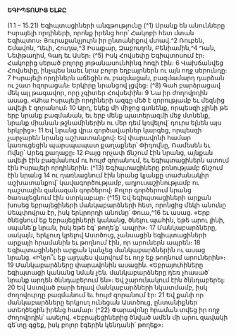 
#### ԵԳԻՊՏՈՍԻՑ ԵԼՔԸ

(1.1 – 15.21)
Եգիպտացիների անգթությունը
(^1) Սրանք են անունները Իսրայելի որդիների, որոնք իրենց հոր՝ Հակոբի հետ մտան Եգիպտոս։ Յուրաքանչյուրն իր
ընտանիքով մտավ.^2 Ռուբեն, Շմավոն, Ղեւի, Հուդա,^3 Իսաքար, Զաբուղոն, Բենիամին,^4 Դան, Նեփթաղիմ, Գադ եւ Ասեր։
(^5) Իսկ Հովսեփը Եգիպտոսում էր։ Հակոբից սերած բոլորը յոթանասունհինգ հոգի էին։ 6 Վախճանվեց Հովսեփը, ինչպես
նաեւ նրա բոլոր եղբայրներն ու այն ողջ սերունդը։ 7 Իսրայելի որդիներն աճեցին ու բազմացան, բազմամարդ դարձան ու
շատ հզորացան։ Երկիրը նրանցով լցվեց։
(^8) Գահ բարձրացավ մեկ այլ թագավոր, որը չգիտեր Հովսեփին։ 9 Նա իր ժողովրդին ասաց. «Ահա Իսրայելի որդիների
ազգը մեծ է զորությամբ եւ մեզնից ավելի է զորանում։ 10 Արդ, եկեք մի միջոց գտնենք, որպեսզի չլինի թե երբ նրանք
բազմանան, եւ երբ մենք պատերազմի մեջ մտնենք, նրանք միանան թշնամիներին ու մեր դեմ կռվելով՝ դուրս ելնեն այս
երկրից»։ 11 Եվ նրանց վրա գործավարներ կարգեց, որպեսզի չարչարեն նրանց աշխատանքով։ Եվ փարավոնի համար
կառուցեցին պարսպապատ քաղաքներ՝ Փիդովնը, Ռամեսեն եւ Ովնը՝ Արեգ քաղաքը։ 12 Բայց որչափ ճնշում էին նրանց,
այնքան ավելի էին բազմանում ու հույժ զորանում, եւ եգիպտացիներն ատում էին Իսրայելի որդիներին։
(^13) Եգիպտացիները բռնությամբ ճնշում էին նրանց 14 ու դառնացնում էին նրանց կյանքը տաժանակիր աշխատանքով՝
կավագործությամբ, աղյուսաշինությամբ ու դաշտային զանազան գործերով։ Բոլոր գործերում նրանց ծառայեցնում էին
ստրկաբար։
(^15) Եվ եգիպտացիների արքան խոսեց եբրայեցիների մանկաբարձների հետ, որոնցից մեկի անունը Սեպփովրա էր,
իսկ երկրորդի անունը՝ Փուա,^16 եւ ասաց. «Երբ ծնեցնում եք եբրայեցիների կանանց, ծնելու պահին, եթե արու լինի,
սպանե՛ք նրան, իսկ եթե էգ՝ թողե՛ք՝ ապրի»։ 17 Մանկաբարձները, սակայն, երկյուղ կրելով Աստծուց, չանսացին
եգիպտացիների արքայի հրամանին եւ թողնում էին, որ արուներն ապրեն։ 18 Եգիպտացիների արքան կանչեց
մանկաբարձներին ու ասաց նրանց. «Ինչո՞ւ եք այդպես վարվում եւ ողջ եք թողնում արուներին»։ 19 Մանկաբարձները
փարավոնին ասացին. «Եբրայուհիները եգիպտացի կանանց նման չեն. մանկաբարձները դեռ չհասած՝ նրանք արդեն
ծննդաբերում են»։ Եվ շարունակում էին ծննդաբերել։ 20 Եվ Աստված բարի եղավ մանկաբարձների նկատմամբ, իսկ
ժողովուրդը բազմանում եւ հույժ զորանում էր։ 21 Եվ քանի որ մանկաբարձները երկյուղ ունեցան Աստծուց, ընտանիքներ
ստեղծեցին իրենց համար։
(^22) Փարավոնը հրաման տվեց իր ողջ ժողովրդին՝ ասելով. «Եբրայեցիներից ծնված ամեն մի արու զավակի գե՛տը գցեք,
իսկ բոլոր էգերին կենդանի՛ թողեք»։
